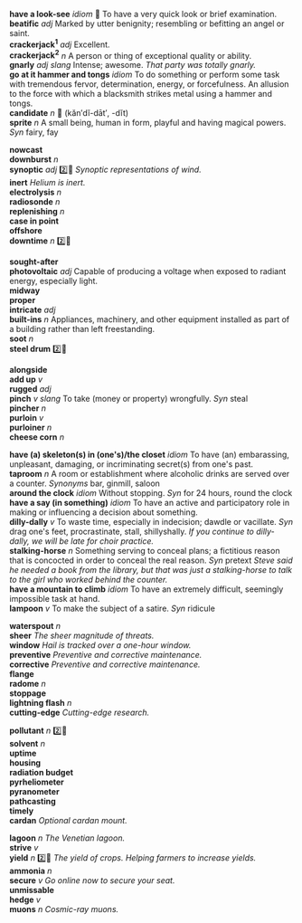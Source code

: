 

__have a look-see__ _idiom_ :dart: To have a very quick look or brief examination.  
__beatific__ _adj_ Marked by utter benignity; resembling or befitting an angel or saint.  
__crackerjack<sup>1</sup>__ _adj_ Excellent.  
__crackerjack<sup>2</sup>__ _n_ A person or thing of exceptional quality or ability.  
__gnarly__ _adj_ _slang_ Intense; awesome. _That party was totally gnarly._  
__go at it hammer and tongs__ _idiom_ To do something or perform some task with tremendous fervor, determination, energy, or forcefulness. An allusion to the force with which a blacksmith strikes metal using a hammer and tongs.  
__candidate__ _n_ :mega: (kăn′dĭ-dāt′, -dĭt)  
__sprite__ _n_ A small being, human in form, playful and having magical powers. _Syn_ fairy, fay  

__nowcast__  
__downburst__ _n_  
__synoptic__ _adj_ :two::hammer: _Synoptic representations of wind._  
__inert__ _Helium is inert._  
__electrolysis__ _n_  
__radiosonde__ _n_  
__replenishing__ _n_  
__case in point__  
__offshore__  
__downtime__ _n_ :two::hammer:  

__sought-after__  
__photovoltaic__ _adj_ Capable of producing a voltage when exposed to radiant energy, especially light.  
__midway__  
__proper__  
__intricate__ _adj_  
__built-ins__ _n_ Appliances, machinery, and other equipment installed as part of a building rather than left freestanding.  
__soot__ _n_  
__steel drum__ :two::hammer:  

__alongside__  
__add up__ _v_  
__rugged__ _adj_  
__pinch__ _v_  _slang_ To take (money or property) wrongfully. _Syn_ steal  
__pincher__ _n_  
__purloin__ _v_  
__purloiner__ _n_  
__cheese corn__ _n_  

__have (a) skeleton(s) in (one's)/the closet__ _idiom_ To have (an) embarassing, unpleasant, damaging, or incriminating secret(s) from one's past.  
__taproom__ _n_ A room or establishment where alcoholic drinks are served over a counter. _Synonyms_ bar, ginmill, saloon  
__around the clock__ _idiom_ Without stopping. _Syn_ for 24 hours, round the clock  
__have a say (in something)__ _idiom_ To have an active and participatory role in making or influencing a decision about something.  
__dilly-dally__ _v_ To waste time, especially in indecision; dawdle or vacillate. _Syn_ drag one's feet, procrastinate, stall, shillyshally. _If you continue to dilly-dally, we will be late for choir practice._  
__stalking-horse__ _n_ Something serving to conceal plans; a fictitious reason that is concocted in order to conceal the real reason. _Syn_ pretext _Steve said he needed a book from the library, but that was just a stalking-horse to talk to the girl who worked behind the counter._  
__have a mountain to climb__ _idiom_ To have an extremely difficult, seemingly impossible task at hand.  
__lampoon__ _v_ To make the subject of a satire. _Syn_ ridicule  

__waterspout__ _n_  
__sheer__ _The sheer magnitude of threats._  
__window__ _Hail is tracked over a one-hour window._  
__preventive__ _Preventive and corrective maintenance._  
__corrective__ _Preventive and corrective maintenance._  
__flange__  
__radome__ _n_  
__stoppage__  
__lightning flash__ _n_  
__cutting-edge__ _Cutting-edge research._  

__pollutant__ _n_ :two::hammer:  
__solvent__ _n_  
__uptime__  
__housing__  
__radiation budget__  
__pyrheliometer__  
__pyranometer__  
__pathcasting__  
__timely__  
__cardan__ _Optional cardan mount._  

__lagoon__ _n_ _The Venetian lagoon._  
__strive__ _v_  
__yield__ _n_ :two::hammer: _The yield of crops._ _Helping farmers to increase yields._  
__ammonia__ _n_  
__secure__ _v_ _Go online now to secure your seat._  
__unmissable__  
__hedge__ _v_  
__muons__ _n_ _Cosmic-ray muons._  
